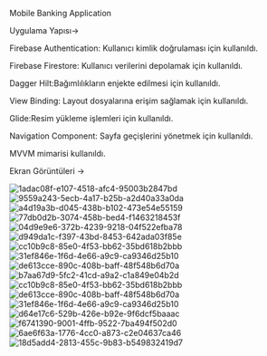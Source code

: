 Mobile Banking Application

Uygulama Yapısı->

Firebase Authentication: Kullanıcı kimlik doğrulaması için kullanıldı.

Firebase Firestore: Kullanıcı verilerini depolamak için kullanıldı.

Dagger Hilt:Bağımlılıkların enjekte edilmesi için kullanıldı.

View Binding: Layout dosyalarına erişim sağlamak için kullanıldı.

Glide:Resim yükleme işlemleri için kullanıldı.

Navigation Component: Sayfa geçişlerini yönetmek için kullanıldı.

MVVM mimarisi kullanıldı.

Ekran Görüntüleri ->

![1adac08f-e107-4518-afc4-95003b2847bd](https://github.com/berfinilik/Mobile-Banking-Application/assets/140311905/89a5b9d7-1ac8-4d45-bd47-dc22a410cda0)
![9559a243-5ecb-4a17-b25b-a2d40a33a0da](https://github.com/berfinilik/Mobile-Banking-Application/assets/140311905/1688a893-ed27-483a-bc87-3a0d189b5d09)
![a4d19a3b-d045-438b-b102-473e54e55159](https://github.com/berfinilik/Mobile-Banking-Application/assets/140311905/30003300-03fa-4919-a158-e4001828b742)
![77db0d2b-3074-458b-bed4-f1463218453f](https://github.com/berfinilik/Mobile-Banking-Application/assets/140311905/88a7dc56-3842-4e1d-a4f9-1e4b1de60c7d)
![04d9e9e6-372b-4239-9218-04f522efba78](https://github.com/berfinilik/Mobile-Banking-Application/assets/140311905/8c5fdf9d-2a05-4e59-94c6-0c5a3a681749)
![d949da1c-f397-43bd-8453-642ada03f85e](https://github.com/berfinilik/Mobile-Banking-Application/assets/140311905/7db04e4f-8eb5-416c-a764-078eff82c7fe)
![cc10b9c8-85e0-4f53-bb62-35bd618b2bbb](https://github.com/berfinilik/Mobile-Banking-Application/assets/140311905/7d852753-2f5d-4b16-b407-a8364d0d303e)
![31ef846e-1f6d-4e66-a9c9-ca9346d25b10](https://github.com/berfinilik/Mobile-Banking-Application/assets/140311905/4168ae59-ff34-423e-962e-077785e2f377)
![de613cce-890c-408b-baff-48f548b6d70a](https://github.com/berfinilik/Mobile-Banking-Application/assets/140311905/b78a60b4-d5b4-4c42-af85-e070026676a8)
![b7aa67d9-5fc2-41cd-a9a2-c1a849e04b2d](https://github.com/berfinilik/Mobile-Banking-Application/assets/140311905/de1f8014-d00f-4158-bdfa-fd25f5cb8082)
![cc10b9c8-85e0-4f53-bb62-35bd618b2bbb](https://github.com/berfinilik/Mobile-Banking-Application/assets/140311905/4831bb73-aba4-4440-a272-0b48f23a7538)
![de613cce-890c-408b-baff-48f548b6d70a](https://github.com/berfinilik/Mobile-Banking-Application/assets/140311905/fddf9d86-f28b-475d-a705-221884be9072)
![31ef846e-1f6d-4e66-a9c9-ca9346d25b10](https://github.com/berfinilik/Mobile-Banking-Application/assets/140311905/cf9ef886-48b8-4c86-9578-140845603258)
![d64e17c6-529b-426e-b92e-9f6dcf5baaac](https://github.com/berfinilik/Mobile-Banking-Application/assets/140311905/a42da08f-6b9c-4883-804d-99afa8b5107c)
![f6741390-9001-4ffb-9522-7ba494f502d0](https://github.com/berfinilik/Mobile-Banking-Application/assets/140311905/75b5ea92-3047-4a63-b51a-73f8e08489b5)
![6ae6f63a-1776-4cc0-a873-c2e04637ca46](https://github.com/berfinilik/Mobile-Banking-Application/assets/140311905/af15e3ad-c028-4493-a037-016d20819a83)
![18d5add4-2813-455c-9b83-b549832419d7](https://github.com/berfinilik/Mobile-Banking-Application/assets/140311905/47e0f383-e3ab-47ae-9a7c-b6424c1ed4bc)

